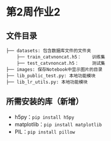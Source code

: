 # 第2周作业2
## 文件目录

```
├── datasets: 包含数据库文件的文件夹
    ├── train_catvnoncat.h5：    训练集
    ├── test_catvnoncat.h5：     测试集
├── images: 保存Notebook中显示图片的目录
├── lib_public_test.py: 本地功能模块
├── lib_lr_utils.py: 本地功能模块
```

## 所需安装的库（新增） 
- h5py：`pip install h5py`
- matplotlib：`pip install matplotlib`
- PIL：`pip install pillow`